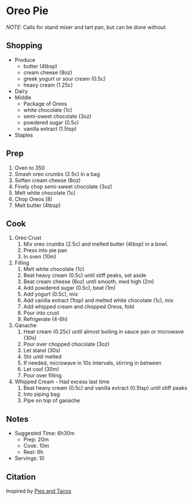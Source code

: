 # Oreo Pie

_NOTE:_ Calls for stand mixer and tart pan, but can be done without.

## Shopping

- Produce
    - butter (4tbsp)
    - cream cheese (8oz)
    - greek yogurt or sour cream (0.5c)
    - heavy cream (1.25c)
- Dairy
- Middle
    - Package of Oreos
    - white chocolate (1c)
    - semi-sweet chocolate (3oz)
    - powdered sugar (0.5c)
    - vanilla extract (1.5tsp)
- Staples

## Prep

1. Oven to 350
1. Smash oreo crumbs (2.5c) in a bag
1. Soften cream cheese (8oz)
1. Finely chop semi-sweet chocolate (3oz)
1. Melt white chocolate (1c)
1. Chop Oreos (8)
1. Melt butter (4tbsp)

## Cook

1. Oreo Crust
    1. Mix oreo crumbs (2.5c) and melted butter (4tbsp) in a bowl.
    1. Press into pie pan
    1. In oven (10m)
1. Filling
    1. Melt white chocolate (1c)
    1. Beat heavy cream (0.5c) until stiff peaks, set aside
    1. Beat cream cheese (8oz) until smooth, med high (2m)
    1. Add powdered sugar (0.5c), beat (1m)
    1. Add yogurt (0.5c), mix
    1. Add vanilla extract (1tsp) and melted white chocolate (1c), mix
    1. Add whipped cream and chopped Oreos, fold
    1. Pour into crust
    1. Refrigerate (4-6h)
1. Ganache
    1. Heat cream (0.25c) until almost boiling in sauce pan or microwave (30s)
    1. Pour over chopped chocolate (3oz)
    1. Let stand (30s)
    1. Stir until melted
    1. If needed, microwave in 10s intervals, stirring in between
    1. Let cool (30m)
    1. Pour over filling
1. Whipped Cream - Had excess last time
    1. Beat heavy cream (0.5c) and vanilla extract (0.5tsp) until stiff peaks
    1. Into piping bag
    1. Pipe on top of ganache

## Notes

- Suggested Time: 6h30m
    - Prep: 20m
    - Cook: 10m
    - Rest: 6h
- Servings: 10

## Citation

Inspired by [Pies and Tacos](https://piesandtacos.com/cookies-and-cream-pie/)

